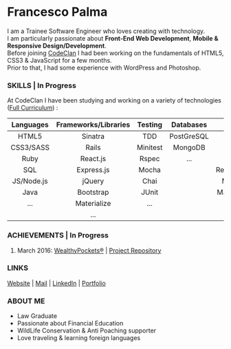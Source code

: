 # Francesco Palma
  
I am a Trainee Software Engineer who loves creating with technology.  
I am particularly passionate about **Front-End Web Development**, **Mobile & Responsive Design/Development**.  
Before joining [CodeClan](http://codeclan.com) I had been working on the fundamentals of HTML5, CSS3 & JavaScript for a few months.  
Prior to that, I had some experience with WordPress and Photoshop.

### SKILLS | In Progress

At CodeClan I have been studying and working on a variety of technologies ([Full Curriculum](https://github.com/FrancescoPalma/CodeClan---CX3)) :

| Languages  | Frameworks/Libraries   | Testing | Databases | Design        | Mobile |
|:-----------:|:---------------------:|:-------:|:---------:|:-------------:|:------:|
|HTML5       |Sinatra                 |TDD      |PostGreSQL |Photoshop      |Android |
|CSS3/SASS   |Rails                   |Minitest |MongoDB    |UX             |...     |
|Ruby        |React.js                |Rspec    |...        |UI             |        |
|SQL         |Express.js              |Mocha    |           |Responsiveness |        |
|JS/Node.js  |jQuery                  |Chai     |           |Mobile-First   |        |
|Java        |Bootstrap               |JUnit    |           |Material Design|        |
|...         |Materialize             |...      |           |...            |        |
|            |...                     |         |           |               |        | 
  

### ACHIEVEMENTS | In Progress
  
1) March 2016: [WealthyPockets®](https://wealthypockets.herokuapp.com/) | [Project Repository](https://github.com/FrancescoPalma/CodeClan_Assignment_1)  
  
### LINKS

[Website](http://intermundi.it) | [Mail](mailto:fpfrancescopalma7@gmail.com) | [LinkedIn](https://it.linkedin.com/in/palmafrancesco) | [Portfolio](http://intermundi.it/en/francesco/portfolio/)

### ABOUT ME
* Law Graduate
* Passionate about Financial Education
* WildLife Conservation & Anti Poaching supporter
* Love traveling & learning foreign languages
